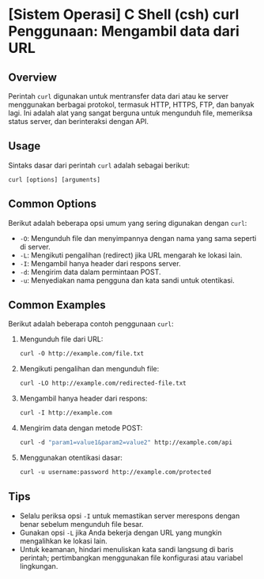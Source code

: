 # [Sistem Operasi] C Shell (csh) curl Penggunaan: Mengambil data dari URL

## Overview
Perintah `curl` digunakan untuk mentransfer data dari atau ke server menggunakan berbagai protokol, termasuk HTTP, HTTPS, FTP, dan banyak lagi. Ini adalah alat yang sangat berguna untuk mengunduh file, memeriksa status server, dan berinteraksi dengan API.

## Usage
Sintaks dasar dari perintah `curl` adalah sebagai berikut:

```
curl [options] [arguments]
```

## Common Options
Berikut adalah beberapa opsi umum yang sering digunakan dengan `curl`:

- `-O`: Mengunduh file dan menyimpannya dengan nama yang sama seperti di server.
- `-L`: Mengikuti pengalihan (redirect) jika URL mengarah ke lokasi lain.
- `-I`: Mengambil hanya header dari respons server.
- `-d`: Mengirim data dalam permintaan POST.
- `-u`: Menyediakan nama pengguna dan kata sandi untuk otentikasi.

## Common Examples
Berikut adalah beberapa contoh penggunaan `curl`:

1. Mengunduh file dari URL:
   ```csh
   curl -O http://example.com/file.txt
   ```

2. Mengikuti pengalihan dan mengunduh file:
   ```csh
   curl -LO http://example.com/redirected-file.txt
   ```

3. Mengambil hanya header dari respons:
   ```csh
   curl -I http://example.com
   ```

4. Mengirim data dengan metode POST:
   ```csh
   curl -d "param1=value1&param2=value2" http://example.com/api
   ```

5. Menggunakan otentikasi dasar:
   ```csh
   curl -u username:password http://example.com/protected
   ```

## Tips
- Selalu periksa opsi `-I` untuk memastikan server merespons dengan benar sebelum mengunduh file besar.
- Gunakan opsi `-L` jika Anda bekerja dengan URL yang mungkin mengalihkan ke lokasi lain.
- Untuk keamanan, hindari menuliskan kata sandi langsung di baris perintah; pertimbangkan menggunakan file konfigurasi atau variabel lingkungan.